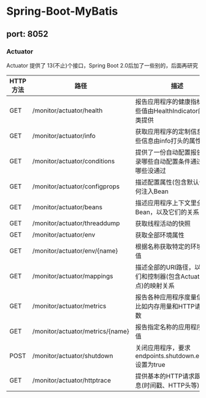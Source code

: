 # Spring-Boot-MyBatis
## port: 8052
### Actuator
Actuator 提供了 13(不止)个接口，Spring Boot 2.0后加了一些别的，后面再研究

| HTTP方法 | 路径 | 描述 |
| ------ | ------ | ------ |
| GET	| /monitor/actuator/health	| 报告应用程序的健康指标，这些值由HealthIndicator的实现类提供 |
| GET	| /monitor/actuator/info	| 获取应用程序的定制信息，这些信息由info打头的属性提供 |
| GET	| /monitor/actuator/conditions | 提供了一份自动配置报告，记录哪些自动配置条件通过了，哪些没通过 |
| GET	| /monitor/actuator/configprops | 描述配置属性(包含默认值)如何注入Bean |
| GET	| /monitor/actuator/beans | 描述应用程序上下文里全部的Bean，以及它们的关系 |
| GET	| /monitor/actuator/threaddump | 获取线程活动的快照 |
| GET	| /monitor/actuator/env | 获取全部环境属性 |
| GET	| /monitor/actuator/env/{name} | 根据名称获取特定的环境属性值 |
| GET	| /monitor/actuator/mappings	| 描述全部的URI路径，以及它们和控制器(包含Actuator端点)的映射关系 |
| GET	| /monitor/actuator/metrics	| 报告各种应用程序度量信息，比如内存用量和HTTP请求计数 |
| GET	| /monitor/actuator/metrics/{name}	| 报告指定名称的应用程序度量值 |
| POST | /monitor/actuator/shutdown	| 关闭应用程序，要求endpoints.shutdown.enabled设置为true |
| GET	| /monitor/actuator/httptrace	| 提供基本的HTTP请求跟踪信息(时间戳、HTTP头等) |


